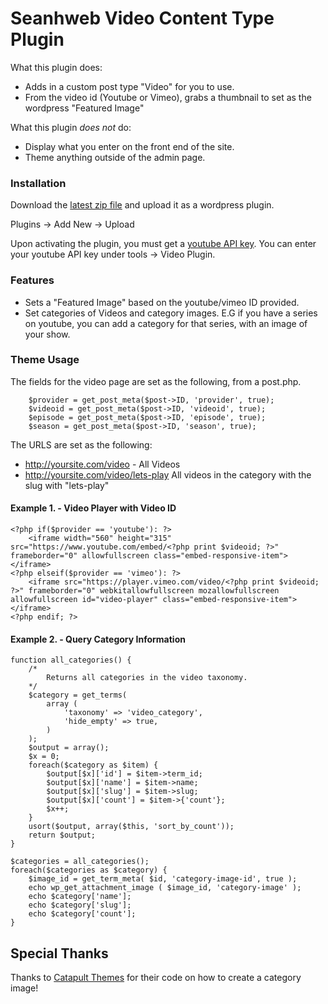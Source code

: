 # Seanhweb Video Content Type Plugin

What this plugin does: 

 * Adds in a custom post type "Video" for you to use. 
 * From the video id (Youtube or Vimeo), grabs a thumbnail to set as the wordpress "Featured Image" 

What this plugin *does not* do:

 * Display what you enter on the front end of the site. 
 * Theme anything outside of the admin page. 

### Installation

Download the [latest zip file](https://github.com/seanhweb/WP-Video-Plugin/archive/master.zip) and upload it as a wordpress plugin. 

Plugins -> Add New -> Upload 

Upon activating the plugin, you must get a [youtube API key](https://developers.google.com/youtube/v3/getting-started). You can enter your youtube API key under tools -> Video Plugin. 

### Features

* Sets a "Featured Image" based on the youtube/vimeo ID provided. 
* Set categories of Videos and category images. E.G if you have a series on youtube, you can add a category for that series, with an image of your show. 

### Theme Usage

The fields for the video page are set as the following, from a post.php. 

```
	$provider = get_post_meta($post->ID, 'provider', true);
 	$videoid = get_post_meta($post->ID, 'videoid', true);
    $episode = get_post_meta($post->ID, 'episode', true); 
    $season = get_post_meta($post->ID, 'season', true); 
```

The URLS are set as the following:

* http://yoursite.com/video - All Videos
* http://yoursite.com/video/lets-play All videos in the category with the slug with "lets-play"

#### Example 1. - Video Player with Video ID

```
<?php if($provider == 'youtube'): ?>
	<iframe width="560" height="315" src="https://www.youtube.com/embed/<?php print $videoid; ?>" frameborder="0" allowfullscreen class="embed-responsive-item"></iframe> 
<?php elseif($provider == 'vimeo'): ?>
	<iframe src="https://player.vimeo.com/video/<?php print $videoid; ?>" frameborder="0" webkitallowfullscreen mozallowfullscreen allowfullscreen id="video-player" class="embed-responsive-item"></iframe>
<?php endif; ?>
```

#### Example 2. - Query Category Information

```
function all_categories() {
    /*
        Returns all categories in the video taxonomy.
    */
    $category = get_terms(
        array (
            'taxonomy' => 'video_category',
            'hide_empty' => true,
        )
    );
    $output = array();
    $x = 0;
    foreach($category as $item) {
        $output[$x]['id'] = $item->term_id;
        $output[$x]['name'] = $item->name;
        $output[$x]['slug'] = $item->slug;
        $output[$x]['count'] = $item->{'count'};
        $x++;
    }
    usort($output, array($this, 'sort_by_count'));
    return $output;
}

$categories = all_categories(); 
foreach($categories as $category) {
	$image_id = get_term_meta( $id, 'category-image-id', true );
  	echo wp_get_attachment_image ( $image_id, 'category-image' );
    echo $category['name']; 
    echo $category['slug']; 
    echo $category['count']; 
}
```

## Special Thanks

Thanks to [Catapult Themes](https://catapultthemes.com/adding-an-image-upload-field-to-categories/) for their code on how to create a category image!
